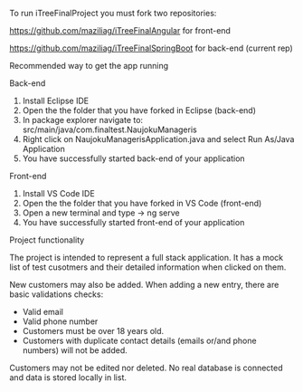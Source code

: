 To run iTreeFinalProject you must fork two repositories:

https://github.com/maziliag/iTreeFinalAngular       for front-end

https://github.com/maziliag/iTreeFinalSpringBoot    for back-end (current rep)


Recommended way to get the app running

Back-end
1. Install Eclipse IDE
2. Open the the folder that you have forked in Eclipse (back-end)
3. In package explorer navigate to:
   src/main/java/com.finaltest.NaujokuManageris
4. Right click on NaujokuManagerisApplication.java 
   and select Run As/Java Application
5. You have successfully started back-end of your application

Front-end
1. Install VS Code IDE
2. Open the the folder that you have forked in VS Code (front-end)
3. Open a new terminal and type -> ng serve
4. You have successfully started front-end of your application


Project functionality

The project is intended to represent a full stack application. It has a mock list of test cusotmers and their detailed information when clicked on them. 

New customers may also be added. When adding a new entry, there are basic validations checks:
- Valid email
- Valid phone number 
- Customers must be over 18 years old.
- Customers with duplicate contact details (emails or/and phone numbers) will not be added.

Customers may not be edited nor deleted. No real database is connected and data is stored locally in list.
